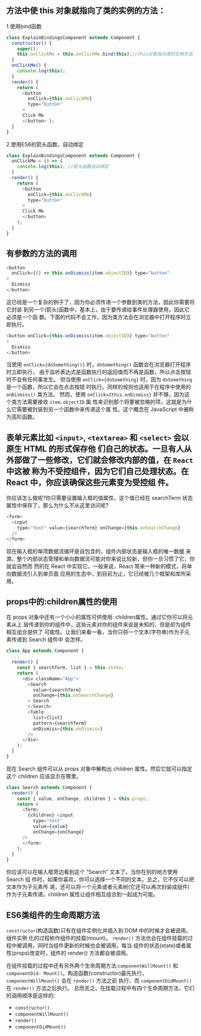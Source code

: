 ## 方法中使 this 对象就指向了类的实例的方法：
1.使用bind函数
```js
class ExplainBindingsComponent extends Component {
  constructor() {
    super();
    this.onClickMe = this.onClickMe.bind(this);//this对象指向类的实例方法
  }
  onClickMe() {
    console.log(this);
  }
  render() {
    return (
      <button
        onClick={this.onClickMe}
        type="button"
      >
      Click Me
      </button> );
  } 
}
```
2.使用ES6的箭头函数，自动绑定
```js
class ExplainBindingsComponent extends Component { 
  onClickMe = () => {
	console.log(this); //箭头函数自动绑定
  }
  render() { 
    return (
	  <button 
	    onClick={this.onClickMe}
	    type="button"
      >
	  Click Me
	  </button> 
    );
  } 
}
```

## 有参数的方法的调用
```js
<button
  onClick={() => this.onDismiss(item.objectID)} type="button"
>
  Dismiss
</button>
```
这已经是一个复杂的例子了，因为你必须传递一个参数到类的方法，因此你需要将它封装 到另一个(箭头)函数中，基本上，由于要传递给事件处理器使用，因此它必须是一个函 数。下面的代码不会工作，因为类方法会在浏览器中打开程序时立即执行。
```js
<button onClick={this.onDismiss(item.objectID)} type="button"
>
  Dismiss
</button>
```
当使用 `onClick={doSomething()}` 时，`doSomething()` 函数会在浏览器打开程序时立即执行， 由于监听表达式是函数执行的返回值而不再是函数，所以点击按钮时不会有任何事发生。 但当使用 `onClick={doSomething}` 时，因为 `doSomething` 是一个函数，所以它会在点击按钮 时执行。同样的规则也适用于在程序中使用的 `onDismiss()` 类方法。
然而，使用 `onClick={this.onDismiss}` 并不够，因为这个类方法需要接收 `item.objectID` 属 性来识别那个将要被忽略的项，这就是为什么它需要被封装到另一个函数中来传递这个属 性。这个概念在 JavaScript 中被称为高阶函数。


## 表单元素比如 `<input>`, `<textarea>` 和 `<select>` 会以原生 HTML 的形式保存他 们自己的状态。一旦有人从外部做了一些修改，它们就会修改内部的值，在 `React` 中这被 称为不受控组件，因为它们自己处理状态。在 React 中，你应该确保这些元素变为受控组 件。
你应该怎么做呢?你只需要设置输入框的值属性，这个值已经在 searchTerm 状态属性中保存了，那么为什么不从这里访问呢?
```js
<form>
  <input
    type="text" value={searchTerm} onChange={this.onSearchChange}
  /> 
</form>
```
现在输入框的单项数据流循环是自包含的，组件内部状态是输入框的唯一数据 来源。整个内部状态管理和单向数据流可能对你来说比较新，但你一旦习惯了它，你就会自然而 然的在 React 中实现它。一般来说，React 带来一种新的模式，将单向数据流引入到单页面 应用的生态中，到目前为止，它已经被几个框架和库所采用。


## props中的:children属性的使用
在 props 对象中还有一个小小的属性可供使用: children属性。通过它你可以将元素从上 层传递到你的组件中，这些元素对你的组件来说是未知的，但是却为组件相互组合提供了 可能性。让我们来看一看，当你只将一个文本(字符串)作为子元素传递到 Search 组件中 会怎样。
```js
class App extends Component {
  ...
  render() {
    const { searchTerm, list } = this.state;
    return (
      <div className="App">
        <Search
          value={searchTerm}
          onChange={this.onSearchChange}
        > Search
        </Search>
        <Table
          list={list}
          pattern={searchTerm}
          onDismiss={this.onDismiss}
        /> 
      </div>
    ); 
  }
}
```
现在 Search 组件可以从 props 对象中解构出 children 属性。然后它就可以指定这个 children 应该显示在哪里。
```js
class Search extends Component {
  render() {
    const { value, onChange, children } = this.props;
    return (
      <form>
        {children} <input
          type="text"
          value={value}
          onChange={onChange}
      /> 
      </form>
    ); 
  }
}
```
你应该可以在输入框旁边看到这个 “Search” 文本了。当你在别的地方使用 Search 组 件时，如果你喜欢，你可以选择一个不同的文本。总之，它不仅可以把文本作为子元素传 递，还可以将一个元素或者元素树(它还可以再次封装成组件)作为子元素传递。children 属性让组件相互组合到一起成为可能。

## ES6类组件的生命周期方法
`constructor`(构造函数)只有在组件实例化并插入到 DOM 中的时候才会被调用。组件实例 化的过程称作组件的挂载(mount)。
`render()` 方法也会在组件挂载的过程中被调用，同时当组件更新的时候也会被调用。每当 组件的状态(state)或者属性(props)改变时，组件的 render() 方法都会被调用。

在组件挂载的过程中还有另外两个生命周期方法:`componentWillMount()` 和 `componentDid- Mount()`。构造函数(constructor)最先执行，`componentWillMount()` 会在 `render()` 方法之前 执行，而 `componentDidMount()` 在 `render()` 方法之后执行。
总而言之，在挂载过程中有四个生命周期方法，它们的调用顺序是这样的:
* `constructor()`
* `componentWillMount()` 
* `render()`
* `componentDidMount()`